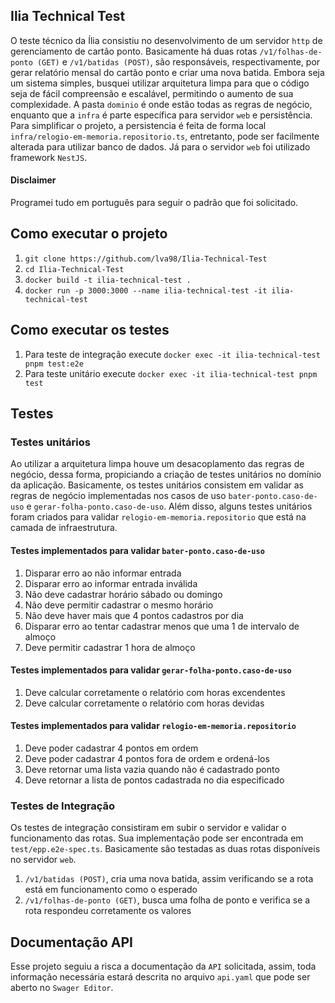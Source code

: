## Ilia Technical Test

O teste técnico da Ília consistiu no desenvolvimento de um servidor `http` de gerenciamento de cartão ponto.  Basicamente há duas rotas `/v1/folhas-de-ponto (GET)` e `/v1/batidas (POST)`, são responsáveis, respectivamente, por gerar relatório mensal do cartão ponto e criar uma nova batida. Embora seja um sistema simples, busquei utilizar arquitetura limpa para que o código seja de fácil compreensão e escalável, permitindo o aumento de sua complexidade. A pasta `dominio` é onde estão todas as regras de negócio, enquanto que a `infra` é parte específica para servidor `web` e persistência. Para simplificar o projeto, a persistencia é feita de forma local `infra/relogio-em-memoria.repositorio.ts`, entretanto, pode ser facilmente alterada para utilizar banco de dados. Já para o servidor `web` foi utilizado framework `NestJS`.

#### Disclaimer
Programei tudo em português para seguir o padrão que foi solicitado.

## Como executar o projeto
1. `git clone https://github.com/lva98/Ilia-Technical-Test`
2. `cd Ilia-Technical-Test`
3. `docker build -t ilia-technical-test .`
4. `docker run -p 3000:3000 --name ilia-technical-test -it ilia-technical-test`

## Como executar os testes
1. Para teste de integração execute `docker exec -it ilia-technical-test pnpm test:e2e`
2. Para teste unitário execute `docker exec -it ilia-technical-test pnpm test`

## Testes

### Testes unitários
Ao utilizar a arquitetura limpa houve um desacoplamento das regras de negócio, dessa forma, propiciando a criação de testes unitários no domínio da aplicação. Basicamente, os testes unitários consistem em validar as regras de negócio implementadas nos casos de uso `bater-ponto.caso-de-uso` e `gerar-folha-ponto.caso-de-uso`. Além disso, alguns testes unitários foram criados para validar `relogio-em-memoria.repositorio` que está na camada de infraestrutura.

#### Testes implementados para validar `bater-ponto.caso-de-uso`
1. Disparar erro ao não informar entrada
2. Disparar erro ao informar entrada inválida
3. Não deve cadastrar horário sábado ou domingo
4. Não deve permitir cadastrar o mesmo horário
5. Não deve haver mais que 4 pontos cadastros por dia
6. Disparar erro ao tentar cadastrar menos que uma 1 de intervalo de almoço
7. Deve permitir cadastrar 1 hora de almoço

#### Testes implementados para validar `gerar-folha-ponto.caso-de-uso`
1. Deve calcular corretamente o relatório com horas excendentes
2. Deve calcular corretamente o relatório com horas devidas

#### Testes implementados para validar `relogio-em-memoria.repositorio`
1. Deve poder cadastrar 4 pontos em ordem
2. Deve poder cadastrar 4 pontos fora de ordem e ordená-los
3. Deve retornar uma lista vazia quando não é cadastrado ponto
4. Deve retornar a lista de pontos cadastrada no dia especificado

### Testes de Integração
Os testes de integração consistiram em subir o servidor e validar o funcionamento das rotas. Sua implementação pode ser encontrada em `test/epp.e2e-spec.ts`. Basicamente são testadas as duas rotas disponíveis no servidor `web`.
1. `/v1/batidas (POST)`, cria uma nova batida, assim verificando se a rota está em funcionamento como o esperado
2. `/v1/folhas-de-ponto (GET)`, busca uma folha de ponto e verifica se a rota respondeu corretamente os valores

## Documentação API

Esse projeto seguiu a risca a documentação da `API` solicitada, assim, toda informação necessária estará descrita no arquivo `api.yaml` que pode ser aberto no `Swager Editor`.
